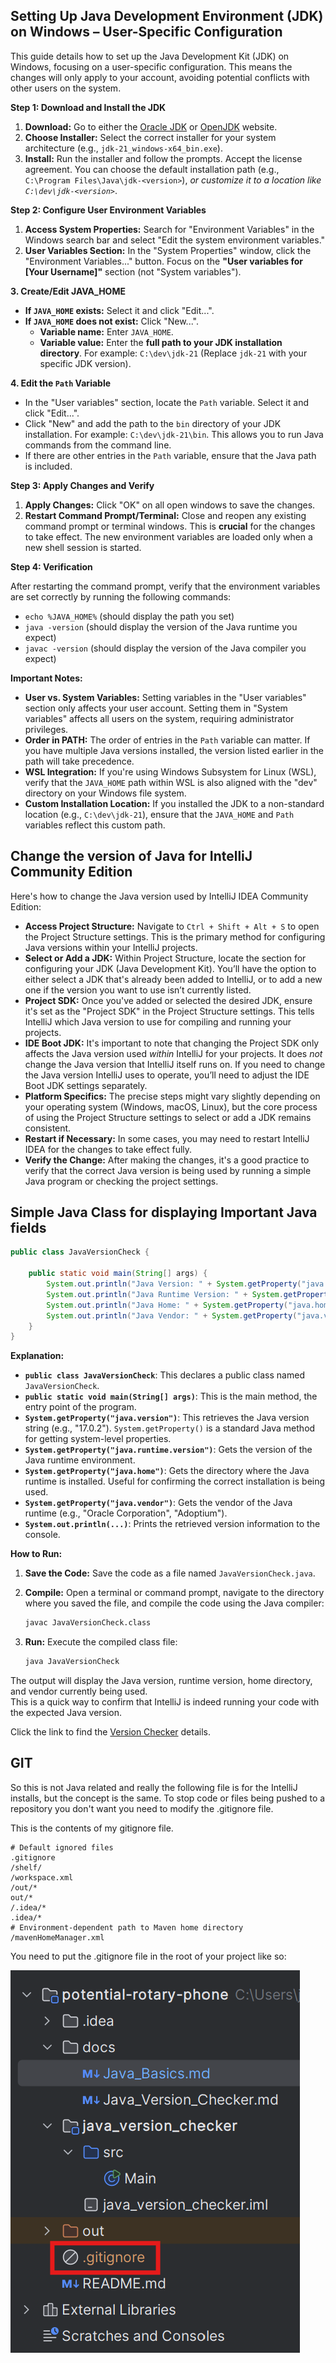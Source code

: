 ## Setting Up Java Development Environment (JDK) on Windows – User-Specific Configuration

This guide details how to set up the Java Development Kit (JDK) on Windows, focusing on a user-specific configuration. This means the changes will only apply to your account, avoiding potential conflicts with other users on the system.

**Step 1: Download and Install the JDK**

1.  **Download:** Go to either the [Oracle JDK](https://www.oracle.com/java/jdk/downloads/) or [OpenJDK](https://openjdk.org/) website.
2.  **Choose Installer:** Select the correct installer for your system architecture (e.g., `jdk-21_windows-x64_bin.exe`).
3.  **Install:** Run the installer and follow the prompts.  Accept the license agreement. You can choose the default installation path (e.g., `C:\Program Files\Java\jdk-<version>`), *or customize it to a location like `C:\dev\jdk-<version>`*.

**Step 2: Configure User Environment Variables**

1.  **Access System Properties:** Search for "Environment Variables" in the Windows search bar and select "Edit the system environment variables."
2.  **<span class="delve __shimmer__">User Variables</span> Section:** In the "System Properties" window, click the "Environment Variables..." button. Focus on the **"User variables for [Your Username]"** section (not "<span class="delve __shimmer__">System variables</span>").

**3. Create/Edit <span class="delve __shimmer__">JAVA_HOME</span>**

*   **If `JAVA_HOME` exists:** Select it and click "Edit...".
*   **If `JAVA_HOME` does not exist:** Click "New...".
    *   **Variable name:** Enter `JAVA_HOME`.
    *   **Variable value:** Enter the **full path to your <span class="delve __shimmer__">JDK installation directory</span>**. For example: `C:\dev\jdk-21` (Replace `jdk-21` with your specific JDK version).

**4. Edit the `Path` Variable**

*   In the "User variables" section, locate the `Path` variable. Select it and click "Edit...".
*   Click "New" and add the path to the `bin` directory of your JDK installation. For example: `C:\dev\jdk-21\bin`. This allows you to run Java commands from the command line.
*   If there are other entries in the `Path` variable, ensure that the Java path is included.

**Step 3: Apply Changes and Verify**

1.  **Apply Changes:** Click "OK" on all open windows to save the changes.
2.  **Restart <span class="delve __shimmer__">Command Prompt</span>/Terminal:** Close and reopen any existing command prompt or terminal windows. This is **crucial** for the changes to take effect. The new environment variables are loaded only when a new shell session is started.

**Step 4: Verification**

After restarting the command prompt, verify that the environment variables are set correctly by running the following commands:

*   `echo %JAVA_HOME%` (should display the path you set)
*   <span class="delve __shimmer__">`java -version`</span> (should display the version of the Java runtime you expect)
*   <span class="delve __shimmer__">`javac -version`</span> (should display the version of the Java compiler you expect)

**Important Notes:**

*   **User vs. System Variables:** Setting variables in the "User variables" section only affects your user account. Setting them in "System variables" affects all users on the system, requiring administrator privileges.
*   **Order in PATH:** The order of entries in the `Path` variable can matter. If you have multiple Java versions installed, the version listed earlier in the path will take precedence.
*   **<span class="delve __shimmer__">WSL Integration</span>:** If you're using Windows Subsystem for Linux (WSL), verify that the `JAVA_HOME` path within WSL is also aligned with the "dev" directory on your Windows file system.
*   **<span class="delve __shimmer__">Custom Installation Location</span>:** If you installed the JDK to a non-standard location (e.g., `C:\dev\jdk-21`), ensure that the `JAVA_HOME` and `Path` variables reflect this custom path.


## Change the version of Java for IntelliJ Community Edition ##

Here's how to change the Java version used by IntelliJ IDEA Community Edition:

*   **Access Project Structure:** Navigate to `Ctrl + Shift + Alt + S` to open the Project Structure settings. This is the primary method for configuring Java versions within your IntelliJ projects.
*   **Select or Add a JDK:** Within Project Structure, locate the section for configuring your JDK (Java Development Kit). You’ll have the option to either select a JDK that's already been added to IntelliJ, or to add a new one if the version you want to use isn’t currently listed.
*   **Project SDK:** Once you've added or selected the desired JDK, ensure it's set as the "Project SDK" in the Project Structure settings. This tells IntelliJ which Java version to use for compiling and running your projects.
*   **IDE Boot JDK:** It's important to note that changing the Project SDK only affects the Java version used *within* IntelliJ for your projects. It does *not* change the Java version that IntelliJ itself runs on. If you need to change the Java version IntelliJ uses to operate, you’ll need to adjust the IDE Boot JDK settings separately.
*   **Platform Specifics:** The precise steps might vary slightly depending on your operating system (Windows, macOS, Linux), but the core process of using the Project Structure settings to select or add a JDK remains consistent.
*   **Restart if Necessary:** In some cases, you may need to restart IntelliJ IDEA for the changes to take effect fully.
*   **Verify the Change:** After making the changes, it's a good practice to verify that the correct Java version is being used by running a simple Java program or checking the project settings.

## Simple Java Class for displaying Important Java fields ##

```java
public class JavaVersionCheck {

    public static void main(String[] args) {
        System.out.println("Java Version: " + System.getProperty("java.version"));
        System.out.println("Java Runtime Version: " + System.getProperty("java.runtime.version"));
        System.out.println("Java Home: " + System.getProperty("java.home"));
        System.out.println("Java Vendor: " + System.getProperty("java.vendor"));
    }
}
```

**Explanation:**

*   **`public class JavaVersionCheck`**:  This declares a public class named `JavaVersionCheck`.
*   **`public static void main(String[] args)`**: This is the main method, the entry point of the program.
*   **`System.getProperty("java.version")`**:  This retrieves the Java version string (e.g., "17.0.2").  `System.getProperty()` is a standard Java method for getting system-level properties.
*   **`System.getProperty("java.runtime.version")`**:  Gets the version of the Java runtime environment.
*   **`System.getProperty("java.home")`**: Gets the directory where the Java runtime is installed. Useful for confirming the correct installation is being used.
*   **`System.getProperty("java.vendor")`**: Gets the vendor of the Java runtime (e.g., "Oracle Corporation", "Adoptium").
*   **`System.out.println(...)`**: Prints the retrieved version information to the console.

**How to Run:**

1.  **Save the Code:** Save the code as a file named `JavaVersionCheck.java`.
2.  **Compile:** Open a terminal or command prompt, navigate to the directory where you saved the file, and compile the code using the Java compiler:

    ```bash
    javac JavaVersionCheck.class
    ```

3.  **Run:** Execute the compiled class file:

    ```bash
    java JavaVersionCheck
    ```

The output will display the Java version, runtime version, home directory, and vendor currently being used.  
This is a quick way to confirm that IntelliJ is indeed running your code with the expected Java version.

Click the link to find the [Version Checker](https://jameshesketh.github.io/potential-rotary-phone/Java_Version_Checker) details.

## GIT ##

So this is not Java related and really the following file is for the IntelliJ installs, but the concept is the same. To stop code or files being pushed to a repository you don't want you need to modify the .gitignore file.

This is the contents of my gitignore file.
```
# Default ignored files  
.gitignore
/shelf/
/workspace.xml
/out/*
out/*
/.idea/*
.idea/*
# Environment-dependent path to Maven home directory
/mavenHomeManager.xml
```

You need to put the .gitignore file in the root of your project like so:

![gitignore](gitignore.png)